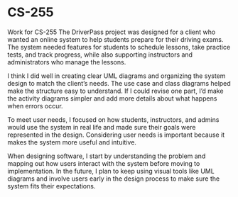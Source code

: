 # CS-255
Work for CS-255
The DriverPass project was designed for a client who wanted an online system to help students prepare for their driving exams. The system needed features for students to schedule lessons, take practice tests, and track progress, while also supporting instructors and administrators who manage the lessons.

I think I did well in creating clear UML diagrams and organizing the system design to match the client’s needs. The use case and class diagrams helped make the structure easy to understand. If I could revise one part, I’d make the activity diagrams simpler and add more details about what happens when errors occur.

To meet user needs, I focused on how students, instructors, and admins would use the system in real life and made sure their goals were represented in the design. Considering user needs is important because it makes the system more useful and intuitive.

When designing software, I start by understanding the problem and mapping out how users interact with the system before moving to implementation. In the future, I plan to keep using visual tools like UML diagrams and involve users early in the design process to make sure the system fits their expectations.
